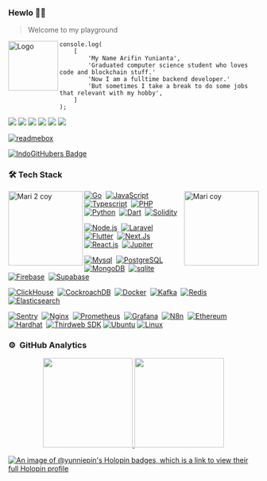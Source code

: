 ### Hewlo 👋🧊
> Welcome to my playground

<img alt="Logo" src="https://i.imgur.com/pnnjpOw.png" height="100" align="left"/>

```
console.log(
    [
        'My Name Arifin Yunianta',
        'Graduated computer science student who loves code and blockchain stuff.'
        'Now I am a fulltime backend developer.'
        'But sometimes I take a break to do some jobs that relevant with my hobby',
    ]
);
```
[![](https://img.shields.io/badge/Facebook-1877F2?style=for-the-badge&logo=facebook&logoColor=white)](https://facebook.com/artknight404)
[![](https://img.shields.io/badge/Gmail-D14836?style=for-the-badge&logo=gmail&logoColor=white)](mailto:arifinklaten26@gmail.com)
[![](https://img.shields.io/badge/GitHub-100000?style=for-the-badge&logo=github&logoColor=white)](https://github.com/yunnie-pin)
[![](https://img.shields.io/badge/GitLab-100000?style=for-the-badge&logo=gitlab&logoColor=orange)](https://gitlab.com/yunnie-pin)
[![](https://img.shields.io/badge/LinkedIn-0077B5?style=for-the-badge&logo=linkedin&logoColor=white)](https://www.linkedin.com/in/arifin-yunianta)
[![](https://img.shields.io/badge/website-000000?style=for-the-badge&logo=About.me&logoColor=white)](https://yunnie-pin.github.io)

[![readmebox](https://github.com/Yunnie-pin/Yunnie-pin/assets/72777947/9f3f0b64-59c8-46bf-ae00-8d1e5ca4dc95)](https://github.com/yunnie-pin)

<a href="https://www.indogithubers.com/u/Yunnie-pin">
 <img src="https://indogithubers-badge.vercel.app/badge?username=Yunnie-pin&style=flat" alt="IndoGitHubers Badge">
</a>
 
### 🛠 Tech Stack

<a><img alt="Mari coy" src="https://media1.tenor.com/m/Xq-i_4ut1KQAAAAC/blue-archive-blue-archive-mari.gif" height="150" align="right"/></a>

<a><img alt="Mari 2 coy" src="https://media.tenor.com/xuIQr135YOMAAAAd/mari-blue-archive.gif" height="150" align="left"/></a>

[![Go](https://img.shields.io/badge/-Go-05122A?style=flat&logo=go)](https://go.dev/doc/)&nbsp;
[![JavaScript](https://img.shields.io/badge/-JavaScript-05122A?style=flat&logo=javascript)](https://developer.mozilla.org/en-US/docs/Web/JavaScript)&nbsp;
[![Typescript](https://img.shields.io/badge/-Typescript-05122A?style=flat&logo=typescript)](https://www.typescriptlang.org/)&nbsp;
[![PHP](https://img.shields.io/badge/-PHP-05122A?style=flat&logo=PHP)](https://www.php.net/manual/en/)&nbsp;
[![Python](https://img.shields.io/badge/-Python-05122A?style=flat&logo=python)](https://docs.python.org/3/)&nbsp;
[![Dart](https://img.shields.io/badge/-Dart-05122A?style=flat&logo=dart)](https://dart.dev/guides/)&nbsp;
[![Solidity](https://img.shields.io/badge/-Solidity-05122A?style=flat&logo=solidity)](https://docs.soliditylang.org/)&nbsp;

[![Node.js](https://img.shields.io/badge/-Node.js-05122A?style=flat&logo=node.js)](https://nodejs.org/en/docs/)&nbsp;
[![Laravel](https://img.shields.io/badge/-Laravel-05122A?style=flat&logo=laravel)](https://laravel.com/docs/)&nbsp;
[![Flutter](https://img.shields.io/badge/-Flutter-05122A?style=flat&logo=flutter)](https://flutter.dev/docs/)&nbsp;
[![Next.Js](https://img.shields.io/badge/-Next.js-05122A?style=flat&logo=next.js)](https://nextjs.org/docs/)&nbsp;
[![React.js](https://img.shields.io/badge/-React-05122A?style=flat&logo=react)](https://react.dev/)&nbsp;
[![Jupiter](https://img.shields.io/badge/-Jupiter%20Notebook-05122A?style=flat&logo=jupyter)](https://jupyter-notebook.readthedocs.io/en/stable/)&nbsp;

[![Mysql](https://img.shields.io/badge/-Mysql-05122A?style=flat&logo=mysql)](https://dev.mysql.com/doc/)&nbsp;
[![PostgreSQL](https://img.shields.io/badge/-PostgreSQL-05122A?style=flat&logo=postgresql)](https://www.postgresql.org/docs/)&nbsp;
[![MongoDB](https://img.shields.io/badge/-MongoDB-05122A?style=flat&logo=mongodb)](https://mongodb.com)&nbsp;
[![sqlite](https://img.shields.io/badge/-Sqlite-05122A?style=flat&logo=sqlite)](https://www.sqlite.org/docs.html)&nbsp;
[![Firebase](https://img.shields.io/badge/-Firebase-05122A?style=flat&logo=firebase)](https://firebase.google.com/docs/)&nbsp;
[![Supabase](https://img.shields.io/badge/-Supabase-05122A?style=flat&logo=supabase)](https://supabase.com/docs)&nbsp;

[![ClickHouse](https://img.shields.io/badge/-ClickHouse-05122A?style=flat&logo=clickhouse)](https://clickhouse.com/docs/en/)&nbsp;
[![CockroachDB](https://img.shields.io/badge/-CockroachDB-05122A?style=flat&logo=cockroachlabs)](https://www.cockroachlabs.com/docs/)&nbsp;
[![Docker](https://img.shields.io/badge/-Docker-05122A?style=flat&logo=docker)](https://docs.docker.com/)&nbsp;
[![Kafka](https://img.shields.io/badge/-Kafka-05122A?style=flat&logo=apachekafka)](https://kafka.apache.org/documentation/)&nbsp;
[![Redis](https://img.shields.io/badge/-Redis-05122A?style=flat&logo=redis)](https://redis.io/docs/)&nbsp;
[![Elasticsearch](https://img.shields.io/badge/-Elasticsearch-05122A?style=flat&logo=elasticsearch)](https://www.elastic.co/guide/en/elasticsearch/reference/current/index.html)&nbsp;

[![Sentry](https://img.shields.io/badge/-Sentry-05122A?style=flat&logo=sentry)](https://docs.sentry.io/)&nbsp;
[![Nginx](https://img.shields.io/badge/-Nginx-05122A?style=flat&logo=nginx)](https://nginx.org/en/docs/)&nbsp;
[![Prometheus](https://img.shields.io/badge/-Prometheus-05122A?style=flat&logo=prometheus)](https://prometheus.io/docs/introduction/overview/)&nbsp;
[![Grafana](https://img.shields.io/badge/-Grafana-05122A?style=flat&logo=grafana)](https://grafana.com/docs/grafana/latest/)&nbsp;
[![N8n](https://img.shields.io/badge/-n8n-05122A?style=flat&logo=n8n)](https://docs.n8n.io/)&nbsp;
[![Ethereum](https://img.shields.io/badge/-Ethereum-05122A?style=flat&logo=ethereum)](https://ethereum.org/en/developers/docs/)&nbsp;
[![Hardhat](https://img.shields.io/badge/-Hardhat-05122A?style=flat&logo=redhat)](https://hardhat.org/getting-started/)&nbsp;
[![Thirdweb SDK](https://img.shields.io/badge/-Thirdweb%20SDK-05122A?style=flat&logo=thirdweb)](https://portal.thirdweb.com/sdk)
[![Ubuntu](https://img.shields.io/badge/-Ubuntu-05122A?style=flat&logo=ubuntu)](https://help.ubuntu.com/)
[![Linux](https://img.shields.io/badge/-Linux-05122A?style=flat&logo=linux)](https://docs.kernel.org/)



### ⚙️ &nbsp;GitHub Analytics

<p align="center">
<a href="https://github.com/yunnie-pin">
  <img height="180em" src="https://github-readme-stats-eight-theta.vercel.app/api?username=yunnie-pin&show_icons=true&theme=algolia&include_all_commits=true&count_private=true"/>
  <img height="180em" src="https://github-readme-stats-eight-theta.vercel.app/api/top-langs/?username=yunnie-pin&layout=compact&langs_count=8&theme=algolia"/>
</a>
</p>


[![An image of @yunniepin's Holopin badges, which is a link to view their full Holopin profile](https://holopin.me/yunniepin)](https://holopin.io/@yunniepin)
